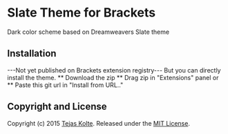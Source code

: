 # Slate Theme for Brackets

Dark color scheme based on Dreamweavers Slate theme

## Installation
---Not yet published on Brackets extension registry---
But you can directly install the theme.
** Download the zip
** Drag zip in "Extensions" panel or 
** Paste this git url in "Install from URL.."


## Copyright and License
Copyright (c) 2015 [Tejas Kolte](https://github.com/koltejas). Released under the [MIT License](LICENSE).
